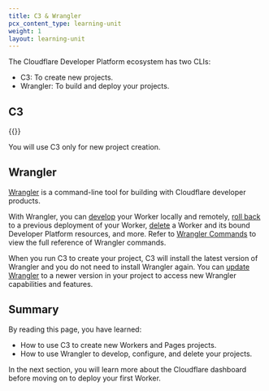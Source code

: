 ```yaml
---
title: C3 & Wrangler
pcx_content_type: learning-unit
weight: 1
layout: learning-unit
---
```


The Cloudflare Developer Platform ecosystem has two CLIs: 

- C3: To create new projects.
- Wrangler: To build and deploy your projects.

## C3

{{<render file="/_c3-description.md" productFolder="/workers/" >}}

You will use C3 only for new project creation.

## Wrangler

[Wrangler](/workers/wrangler/) is a command-line tool for building with Cloudflare developer products.

With Wrangler, you can [develop](/workers/wrangler/commands/#dev) your Worker locally and remotely, [roll back](/workers/wrangler/commands/#rollback) to a previous deployment of your Worker, [delete](/workers/wrangler/commands/#delete-3) a Worker and its bound Developer Platform resources, and more. Refer to [Wrangler Commands](/workers/wrangler/commands/) to view the full reference of Wrangler commands.

When you run C3 to create your project, C3 will install the latest version of Wrangler and you do not need to install Wrangler again. You can [update Wrangler](/workers/wrangler/install-and-update/#update-wrangler) to a newer version in your project to access new Wrangler capabilities and features.

## Summary

By reading this page, you have learned:

- How to use C3 to create new Workers and Pages projects.
- How to use Wrangler to develop, configure, and delete your projects.

In the next section, you will learn more about the Cloudflare dashboard before moving on to deploy your first Worker.




